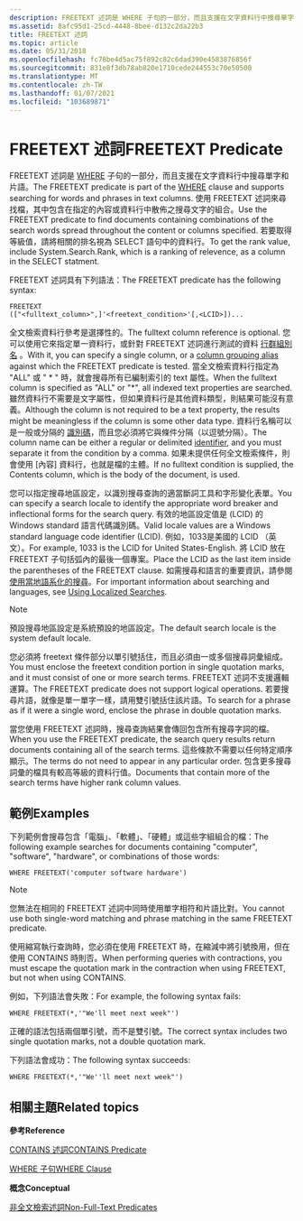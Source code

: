 ```yaml
---
description: FREETEXT 述詞是 WHERE 子句的一部分，而且支援在文字資料行中搜尋單字和片語。
ms.assetid: 8afc95d1-25cd-4448-8bee-d132c2da22b3
title: FREETEXT 述詞
ms.topic: article
ms.date: 05/31/2018
ms.openlocfilehash: fc78be4d5ac75f892c82c6dad390e4583876856f
ms.sourcegitcommit: 831e8f3db78ab820e1710cede244553c70e50500
ms.translationtype: MT
ms.contentlocale: zh-TW
ms.lasthandoff: 01/07/2021
ms.locfileid: "103689871"
---
```

# <a name="freetext-predicate"></a><span data-ttu-id="d7af4-103">FREETEXT 述詞</span><span class="sxs-lookup"><span data-stu-id="d7af4-103">FREETEXT Predicate</span></span>

<span data-ttu-id="d7af4-104">FREETEXT 述詞是 [WHERE](-search-sql-where.md) 子句的一部分，而且支援在文字資料行中搜尋單字和片語。</span><span class="sxs-lookup"><span data-stu-id="d7af4-104">The FREETEXT predicate is part of the [WHERE](-search-sql-where.md) clause and supports searching for words and phrases in text columns.</span></span> <span data-ttu-id="d7af4-105">使用 FREETEXT 述詞來尋找檔，其中包含在指定的內容或資料行中散佈之搜尋文字的組合。</span><span class="sxs-lookup"><span data-stu-id="d7af4-105">Use the FREETEXT predicate to find documents containing combinations of the search words spread throughout the content or columns specified.</span></span> <span data-ttu-id="d7af4-106">若要取得等級值，請將相關的排名視為 SELECT 語句中的資料行。</span><span class="sxs-lookup"><span data-stu-id="d7af4-106">To get the rank value, include System.Search.Rank, which is a ranking of relevence, as a column in the SELECT statment.</span></span>

<span data-ttu-id="d7af4-107">FREETEXT 述詞具有下列語法：</span><span class="sxs-lookup"><span data-stu-id="d7af4-107">The FREETEXT predicate has the following syntax:</span></span>


```
FREETEXT
(["<fulltext_column>",]'<freetext_condition>'[,<LCID>])...
```



<span data-ttu-id="d7af4-108">全文檢索資料行參考是選擇性的。</span><span class="sxs-lookup"><span data-stu-id="d7af4-108">The fulltext column reference is optional.</span></span> <span data-ttu-id="d7af4-109">您可以使用它來指定單一資料行，或針對 FREETEXT 述詞進行測試的資料 [行群組別名](-search-sql-with-as.md) 。</span><span class="sxs-lookup"><span data-stu-id="d7af4-109">With it, you can specify a single column, or a [column grouping alias](-search-sql-with-as.md) against which the FREETEXT predicate is tested.</span></span> <span data-ttu-id="d7af4-110">當全文檢索資料行指定為 "ALL" 或 " \* " 時，就會搜尋所有已編制索引的 text 屬性。</span><span class="sxs-lookup"><span data-stu-id="d7af4-110">When the fulltext column is specified as "ALL" or "\*", all indexed text properties are searched.</span></span> <span data-ttu-id="d7af4-111">雖然資料行不需要是文字屬性，但如果資料行是其他資料類型，則結果可能沒有意義。</span><span class="sxs-lookup"><span data-stu-id="d7af4-111">Although the column is not required to be a text property, the results might be meaningless if the column is some other data type.</span></span> <span data-ttu-id="d7af4-112">資料行名稱可以是一般或分隔的 [識別碼](-search-sql-identifiers.md)，而且您必須將它與條件分隔（以逗號分隔）。</span><span class="sxs-lookup"><span data-stu-id="d7af4-112">The column name can be either a regular or delimited [identifier](-search-sql-identifiers.md), and you must separate it from the condition by a comma.</span></span> <span data-ttu-id="d7af4-113">如果未提供任何全文檢索條件，則會使用 [內容] 資料行，也就是檔的主體。</span><span class="sxs-lookup"><span data-stu-id="d7af4-113">If no fulltext condition is supplied, the Contents column, which is the body of the document, is used.</span></span>

<span data-ttu-id="d7af4-114">您可以指定搜尋地區設定，以識別搜尋查詢的適當斷詞工具和字形變化表單。</span><span class="sxs-lookup"><span data-stu-id="d7af4-114">You can specify a search locale to identify the appropriate word breaker and inflectional forms for the search query.</span></span> <span data-ttu-id="d7af4-115">有效的地區設定值是 (LCID) 的 Windows standard 語言代碼識別碼。</span><span class="sxs-lookup"><span data-stu-id="d7af4-115">Valid locale values are a Windows standard language code identifier (LCID).</span></span> <span data-ttu-id="d7af4-116">例如，1033是美國的 LCID （英文）。</span><span class="sxs-lookup"><span data-stu-id="d7af4-116">For example, 1033 is the LCID for United States-English.</span></span> <span data-ttu-id="d7af4-117">將 LCID 放在 FREETEXT 子句括弧內的最後一個專案。</span><span class="sxs-lookup"><span data-stu-id="d7af4-117">Place the LCID as the last item inside the parentheses of the FREETEXT clause.</span></span> <span data-ttu-id="d7af4-118">如需搜尋和語言的重要資訊，請參閱 [使用當地語系化的搜尋](-search-sql-usinglocsearches.md)。</span><span class="sxs-lookup"><span data-stu-id="d7af4-118">For important information about searching and languages, see [Using Localized Searches](-search-sql-usinglocsearches.md).</span></span>

> [!Note]  
> <span data-ttu-id="d7af4-119">預設搜尋地區設定是系統預設的地區設定。</span><span class="sxs-lookup"><span data-stu-id="d7af4-119">The default search locale is the system default locale.</span></span>

 

<span data-ttu-id="d7af4-120">您必須將 freetext 條件部分以單引號括住，而且必須由一或多個搜尋詞彙組成。</span><span class="sxs-lookup"><span data-stu-id="d7af4-120">You must enclose the freetext condition portion in single quotation marks, and it must consist of one or more search terms.</span></span> <span data-ttu-id="d7af4-121">FREETEXT 述詞不支援邏輯運算。</span><span class="sxs-lookup"><span data-stu-id="d7af4-121">The FREETEXT predicate does not support logical operations.</span></span> <span data-ttu-id="d7af4-122">若要搜尋片語，就像是單一單字一樣，請用雙引號括住該片語。</span><span class="sxs-lookup"><span data-stu-id="d7af4-122">To search for a phrase as if it were a single word, enclose the phrase in double quotation marks.</span></span>

<span data-ttu-id="d7af4-123">當您使用 FREETEXT 述詞時，搜尋查詢結果會傳回包含所有搜尋字詞的檔。</span><span class="sxs-lookup"><span data-stu-id="d7af4-123">When you use the FREETEXT predicate, the search query results return documents containing all of the search terms.</span></span> <span data-ttu-id="d7af4-124">這些條款不需要以任何特定順序顯示。</span><span class="sxs-lookup"><span data-stu-id="d7af4-124">The terms do not need to appear in any particular order.</span></span> <span data-ttu-id="d7af4-125">包含更多搜尋詞彙的檔具有較高等級的資料行值。</span><span class="sxs-lookup"><span data-stu-id="d7af4-125">Documents that contain more of the search terms have higher rank column values.</span></span>

## <a name="examples"></a><span data-ttu-id="d7af4-126">範例</span><span class="sxs-lookup"><span data-stu-id="d7af4-126">Examples</span></span>

<span data-ttu-id="d7af4-127">下列範例會搜尋包含「電腦」、「軟體」、「硬體」或這些字組組合的檔：</span><span class="sxs-lookup"><span data-stu-id="d7af4-127">The following example searches for documents containing "computer", "software", "hardware", or combinations of those words:</span></span>


```
WHERE FREETEXT('computer software hardware')
```



> [!Note]  
> <span data-ttu-id="d7af4-128">您無法在相同的 FREETEXT 述詞中同時使用單字相符和片語比對。</span><span class="sxs-lookup"><span data-stu-id="d7af4-128">You cannot use both single-word matching and phrase matching in the same FREETEXT predicate.</span></span>

 

<span data-ttu-id="d7af4-129">使用縮寫執行查詢時，您必須在使用 FREETEXT 時，在縮減中將引號換用，但在使用 CONTAINS 時則否。</span><span class="sxs-lookup"><span data-stu-id="d7af4-129">When performing queries with contractions, you must escape the quotation mark in the contraction when using FREETEXT, but not when using CONTAINS.</span></span>

<span data-ttu-id="d7af4-130">例如，下列語法會失敗：</span><span class="sxs-lookup"><span data-stu-id="d7af4-130">For example, the following syntax fails:</span></span>


```
WHERE FREETEXT(*,'"We'll meet next week"')
```



<span data-ttu-id="d7af4-131">正確的語法包括兩個單引號，而不是雙引號。</span><span class="sxs-lookup"><span data-stu-id="d7af4-131">The correct syntax includes two single quotation marks, not a double quotation mark.</span></span>

<span data-ttu-id="d7af4-132">下列語法會成功：</span><span class="sxs-lookup"><span data-stu-id="d7af4-132">The following syntax succeeds:</span></span>


```
WHERE FREETEXT(*,'"We''ll meet next week"')
```



## <a name="related-topics"></a><span data-ttu-id="d7af4-133">相關主題</span><span class="sxs-lookup"><span data-stu-id="d7af4-133">Related topics</span></span>

<dl> <dt>

<span data-ttu-id="d7af4-134">**參考**</span><span class="sxs-lookup"><span data-stu-id="d7af4-134">**Reference**</span></span>
</dt> <dt>

[<span data-ttu-id="d7af4-135">CONTAINS 述詞</span><span class="sxs-lookup"><span data-stu-id="d7af4-135">CONTAINS Predicate</span></span>](-search-sql-contains.md)
</dt> <dt>

[<span data-ttu-id="d7af4-136">WHERE 子句</span><span class="sxs-lookup"><span data-stu-id="d7af4-136">WHERE Clause</span></span>](-search-sql-where.md)
</dt> <dt>

<span data-ttu-id="d7af4-137">**概念**</span><span class="sxs-lookup"><span data-stu-id="d7af4-137">**Conceptual**</span></span>
</dt> <dt>

[<span data-ttu-id="d7af4-138">非全文檢索述詞</span><span class="sxs-lookup"><span data-stu-id="d7af4-138">Non-Full-Text Predicates</span></span>](-search-sql-nonfulltextpredicates.md)
</dt> </dl>

 

 



